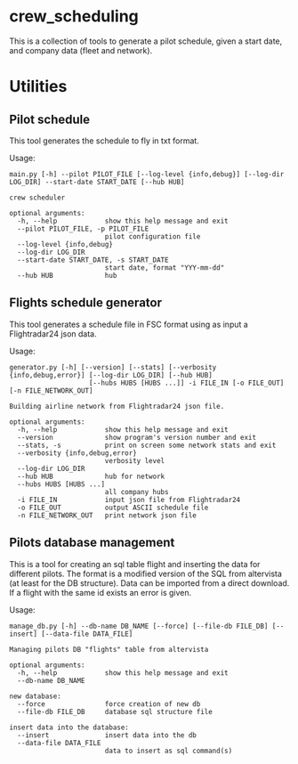 # crew_scheduling

This is a collection of tools to generate a pilot schedule, given a start date, 
and company data (fleet and network).

# Utilities

## Pilot schedule

This tool generates the schedule to fly in txt format.

Usage:
```
main.py [-h] --pilot PILOT_FILE [--log-level {info,debug}] [--log-dir LOG_DIR] --start-date START_DATE [--hub HUB]

crew scheduler

optional arguments:
  -h, --help            show this help message and exit
  --pilot PILOT_FILE, -p PILOT_FILE
                        pilot configuration file
  --log-level {info,debug}
  --log-dir LOG_DIR
  --start-date START_DATE, -s START_DATE
                        start date, format "YYY-mm-dd"
  --hub HUB             hub
```

## Flights schedule generator

This tool generates a schedule file in FSC format using as input
a Flightradar24 json data.

Usage:
```
generator.py [-h] [--version] [--stats] [--verbosity {info,debug,error}] [--log-dir LOG_DIR] [--hub HUB]
                    [--hubs HUBS [HUBS ...]] -i FILE_IN [-o FILE_OUT] [-n FILE_NETWORK_OUT]

Building airline network from Flightradar24 json file.

optional arguments:
  -h, --help            show this help message and exit
  --version             show program's version number and exit
  --stats, -s           print on screen some network stats and exit
  --verbosity {info,debug,error}
                        verbosity level
  --log-dir LOG_DIR
  --hub HUB             hub for network
  --hubs HUBS [HUBS ...]
                        all company hubs
  -i FILE_IN            input json file from Flightradar24
  -o FILE_OUT           output ASCII schedule file
  -n FILE_NETWORK_OUT   print network json file

```

## Pilots database management

This is a tool for creating an sql table flight and inserting the 
data for different pilots. The format is a modified version of the
SQL from altervista (at least for the DB structure). Data can be
imported from a direct download. If a flight with the same id exists
an error is given.

Usage:
```
manage_db.py [-h] --db-name DB_NAME [--force] [--file-db FILE_DB] [--insert] [--data-file DATA_FILE]

Managing pilots DB "flights" table from altervista

optional arguments:
  -h, --help            show this help message and exit
  --db-name DB_NAME

new database:
  --force               force creation of new db
  --file-db FILE_DB     database sql structure file

insert data into the database:
  --insert              insert data into the db
  --data-file DATA_FILE
                        data to insert as sql command(s)
```